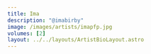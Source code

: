 ```yaml
---
title: Ima
description: "@imabirby"
image: /images/artists/imapfp.jpg
volumes: [2]
layout: ../../layouts/ArtistBioLayout.astro
---
```

